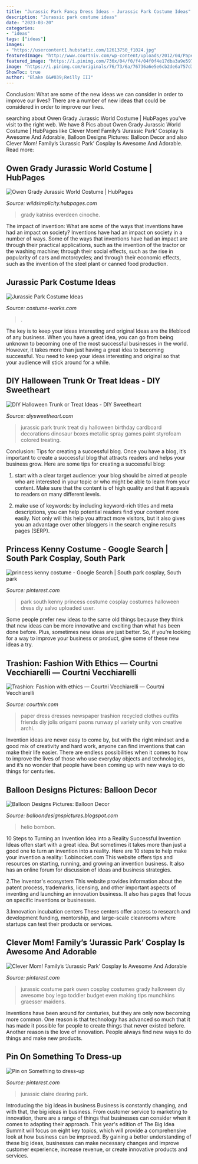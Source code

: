 ```yaml
---
title: "Jurassic Park Fancy Dress Ideas - Jurassic Park Costume Ideas"
description: "Jurassic park costume ideas"
date: "2023-03-20"
categories:
- "ideas"
tags: ["ideas"]
images:
- "https://usercontent1.hubstatic.com/12613750_f1024.jpg"
featuredImage: "http://www.courtniv.com/wp-content/uploads/2012/04/Paper-Dress.jpg"
featured_image: "https://i.pinimg.com/736x/04/f0/f4/04f0f4e17dba3a9e597789de51a53990--jurassic-world-jurassic-park.jpg"
image: "https://i.pinimg.com/originals/76/73/6a/76736a6e5e6cb2de6a757d31c0eda718.jpg"
ShowToc: true
author: "Blake O&#039;Reilly III"
---
```



Conclusion: What are some of the new ideas we can consider in order to improve our lives?
There are a number of new ideas that could be considered in order to improve our lives.

	

		
searching about Owen Grady Jurassic World Costume | HubPages you've visit to the right web. We have 8 Pics about Owen Grady Jurassic World Costume | HubPages like Clever Mom! Family’s ‘Jurassic Park’ Cosplay Is Awesome And Adorable, Balloon Designs Pictures: Balloon Decor and also Clever Mom! Family’s ‘Jurassic Park’ Cosplay Is Awesome And Adorable. Read more:
		
    
## Owen Grady Jurassic World Costume | HubPages

<img loading=lazy src="https://usercontent1.hubstatic.com/12613750_f1024.jpg" onerror="this.onerror=null;this.src='https://tse1.mm.bing.net/th?id=OIP.6m3CLTWA5oNVgZ2Ajnhg_wHaDt&amp;pid=15.1';" alt="Owen Grady Jurassic World Costume | HubPages">

_Source: wildsimplicity.hubpages.com_

>grady katniss everdeen cinoche. 

	

The impact of invention: What are some of the ways that inventions have had an impact on society?
Inventions have had an impact on society in a number of ways. Some of the ways that inventions have had an impact are through their practical applications, such as the invention of the tractor or the washing machine; through their social effects, such as the rise in popularity of cars and motorcycles; and through their economic effects, such as the invention of the steel plant or canned food production.

    
## Jurassic Park Costume Ideas

<img loading=lazy src="https://photos.costume-works.com/preview/dinosaurs2.jpg" onerror="this.onerror=null;this.src='https://tse1.mm.bing.net/th?id=OIP.HjsTuwj6OlD6BjyqGulqlgAAAA&amp;pid=15.1';" alt="Jurassic Park Costume Ideas">

_Source: costume-works.com_

>. 

	

The key is to keep your ideas interesting and original
Ideas are the lifeblood of any business. When you have a great idea, you can go from being unknown to becoming one of the most successful businesses in the world. However, it takes more than just having a great idea to becoming successful. You need to keep your ideas interesting and original so that your audience will stick around for a while.

    
## DIY Halloween Trunk Or Treat Ideas - DIY Sweetheart

<img loading=lazy src="https://diysweetheart.com/wp-content/uploads/2019/06/Jurassic-Parks.jpg" onerror="this.onerror=null;this.src='https://tse3.mm.bing.net/th?id=OIP.nAokXJhjy3XD87HqmsGbUwHaNK&amp;pid=15.1';" alt="DIY Halloween Trunk or Treat Ideas - DIY Sweetheart">

_Source: diysweetheart.com_

>jurassic park trunk treat diy halloween birthday cardboard decorations dinosaur boxes metallic spray games paint styrofoam colored treating. 

	

Conclusion: Tips for creating a successful blog.
Once you have a blog, it’s important to create a successful blog that attracts readers and helps your business grow. Here are some tips for creating a successful blog:
1. start with a clear target audience: your blog should be aimed at people who are interested in your topic or who might be able to learn from your content. Make sure that the content is of high quality and that it appeals to readers on many different levels.

2. make use of keywords: by including keyword-rich titles and meta descriptions, you can help potential readers find your content more easily. Not only will this help you attract more visitors, but it also gives you an advantage over other bloggers in the search engine results pages (SERP).


    
## Princess Kenny Costume - Google Search | South Park Cosplay, South Park

<img loading=lazy src="https://i.pinimg.com/originals/76/73/6a/76736a6e5e6cb2de6a757d31c0eda718.jpg" onerror="this.onerror=null;this.src='https://tse1.mm.bing.net/th?id=OIP.QXXZAkW8nsgcSYcMtbMwVwHaLH&amp;pid=15.1';" alt="princess kenny costume - Google Search | South park cosplay, South park">

_Source: pinterest.com_

>park south kenny princess costume cosplay costumes halloween dress diy salvo uploaded user. 

	

Some people prefer new ideas to the same old things because they think that new ideas can be more innovative and exciting than what has been done before. Plus, sometimes new ideas are just better. So, if you’re looking for a way to improve your business or product, give some of these new ideas a try.

    
## Trashion: Fashion With Ethics — Courtni Vecchiarelli — Courtni Vecchiarelli

<img loading=lazy src="http://www.courtniv.com/wp-content/uploads/2012/04/Paper-Dress.jpg" onerror="this.onerror=null;this.src='https://tse1.mm.bing.net/th?id=OIP.tZDvNOJixTBYJPrb3au4swHaM-&amp;pid=15.1';" alt="Trashion: Fashion with ethics — Courtni Vecchiarelli — Courtni Vecchiarelli">

_Source: courtniv.com_

>paper dress dresses newspaper trashion recycled clothes outfits friends diy jolis origami paons runway pl variety unity von creative archi. 

	

Invention ideas are never easy to come by, but with the right mindset and a good mix of creativity and hard work, anyone can find inventions that can make their life easier. There are endless possibilities when it comes to how to improve the lives of those who use everyday objects and technologies, and it’s no wonder that people have been coming up with new ways to do things for centuries.

    
## Balloon Designs Pictures: Balloon Decor

<img loading=lazy src="https://4.bp.blogspot.com/-2r-U8cwEStQ/UiCRrZf7GfI/AAAAAAAAHGM/3clh0qcq07s/s1600/Balloon-Decor.jpg" onerror="this.onerror=null;this.src='https://tse1.mm.bing.net/th?id=OIP._z7E2qgxY_tt5hwn2CigPAHaJ4&amp;pid=15.1';" alt="Balloon Designs Pictures: Balloon Decor">

_Source: balloondesignspictures.blogspot.com_

>helio bombon. 

	

10 Steps to Turning an Invention Idea into a Reality
Successful Invention Ideas often start with a great idea. But sometimes it takes more than just a good one to turn an invention into a reality. Here are 10 steps to help make your invention a reality:
1.obinocket.com This website offers tips and resources on starting, running, and growing an invention business. It also has an online forum for discussion of ideas and business strategies.

2.The Inventor's ecosystem This website provides information about the patent process, trademarks, licensing, and other important aspects of inventing and launching an innovation business. It also has pages that focus on specific inventions or businesses.

3.Innovation incubation centers These centers offer access to research and development funding, mentorship, and large-scale cleanrooms where startups can test their products or services.

    
## Clever Mom! Family’s ‘Jurassic Park’ Cosplay Is Awesome And Adorable

<img loading=lazy src="https://i.pinimg.com/736x/89/18/1c/89181c7e0d5d248cfa90cdbb75389b04--family-cosplay-jurassic-park.jpg" onerror="this.onerror=null;this.src='https://tse4.mm.bing.net/th?id=OIP._480kita8vFdY642LRnNQgHaKY&amp;pid=15.1';" alt="Clever Mom! Family’s ‘Jurassic Park’ Cosplay Is Awesome And Adorable">

_Source: pinterest.com_

>jurassic costume park owen cosplay costumes grady halloween diy awesome boy lego toddler budget even making tips munchkins graesser maidens. 

	

Inventions have been around for centuries, but they are only now becoming more common. One reason is that technology has advanced so much that it has made it possible for people to create things that never existed before. Another reason is the love of innovation. People always find new ways to do things and make new products.

    
## Pin On Something To Dress-up

<img loading=lazy src="https://i.pinimg.com/736x/04/f0/f4/04f0f4e17dba3a9e597789de51a53990--jurassic-world-jurassic-park.jpg" onerror="this.onerror=null;this.src='https://tse1.mm.bing.net/th?id=OIP.xSlth36rdkNIB03e98ucfAHaLL&amp;pid=15.1';" alt="Pin on Something to dress-up">

_Source: pinterest.com_

>jurassic claire dearing park. 

	

Introducing the big ideas in business
Business is constantly changing, and with that, the big ideas in business. From customer service to marketing to innovation, there are a range of things that businesses can consider when it comes to adapting their approach. 
This year's edition of The Big Idea Summit will focus on eight key topics, which will provide a comprehensive look at how business can be improved. By gaining a better understanding of these big ideas, businesses can make necessary changes and improve customer experience, increase revenue, or create innovative products and services.

